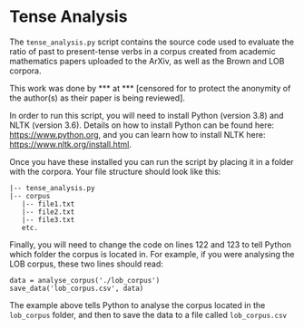 # Tense Analysis

The `tense_analysis.py` script contains the source code used to evaluate the ratio of past to present-tense verbs in a corpus created from academic mathematics papers uploaded to the ArXiv, as well as the Brown and LOB corpora.

This work was done by *** at *** [censored for to protect the anonymity of the author(s) as their paper is being reviewed].

In order to run this script, you will need to install Python (version 3.8) and NLTK (version 3.6). Details on how to install Python can be found here: https://www.python.org, and you can learn how to install NLTK here: https://www.nltk.org/install.html.

Once you have these installed you can run the script by placing it in a folder with the corpora. Your file structure should look like this:

```
|-- tense_analysis.py
|-- corpus
   |-- file1.txt
   |-- file2.txt
   |-- file3.txt
   etc.
```
Finally, you will need to change the code on lines 122 and 123 to tell Python which folder the corpus is located in. For example, if you were analysing the LOB corpus, these two lines should read:

```
data = analyse_corpus('./lob_corpus')
save_data('lob_corpus.csv', data)
```

The example above tells Python to analyse the corpus located in the `lob_corpus` folder, and then to save the data to a file called `lob_corpus.csv`
